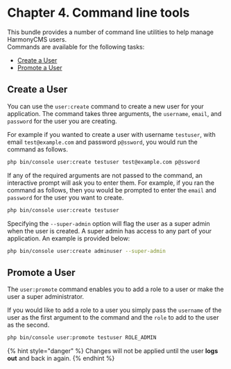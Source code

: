 # Chapter 4. Command line tools

This bundle provides a number of command line utilities to help manage HarmonyCMS users.  
Commands are available for the following tasks:

* [Create a User](command-line-tools.md#create-a-user)
* [Promote a User](command-line-tools.md#promote-a-user)

## Create a User

You can use the `user:create` command to create a new user for your application. The command takes three arguments, the `username`, `email`, and `password` for the user you are creating.

For example if you wanted to create a user with username `testuser`, with email `test@example.com` and password `p@ssword`, you would run the command as follows.

```bash
php bin/console user:create testuser test@example.com p@ssword
```

If any of the required arguments are not passed to the command, an interactive prompt will ask you to enter them. For example, if you ran the command as follows, then you would be prompted to enter the `email` and `password` for the user you want to create.

```bash
php bin/console user:create testuser
```

Specifying the `--super-admin` option will flag the user as a super admin when the user is created. A super admin has access to any part of your application. An example is provided below:

```bash
php bin/console user:create adminuser --super-admin
```

## Promote a User

The `user:promote` command enables you to add a role to a user or make the user a super administrator.

If you would like to add a role to a user you simply pass the `username` of the user as the first argument to the command and the `role` to add to the user as the second.

```bash
php bin/console user:promote testuser ROLE_ADMIN
```

{% hint style="danger" %}
Changes will not be applied until the user **logs out** and back in again.
{% endhint %}

